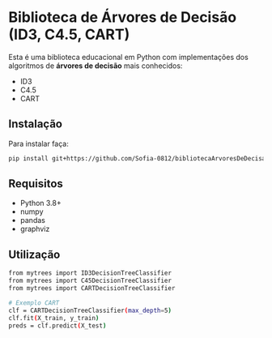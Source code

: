 ﻿# Biblioteca de Árvores de Decisão (ID3, C4.5, CART)

Esta é uma biblioteca educacional em Python com implementações dos algoritmos de **árvores de decisão** mais conhecidos:  
- ID3  
- C4.5  
- CART

## Instalação

Para instalar faça:

```bash
pip install git+https://github.com/Sofia-0812/bibliotecaArvoresDeDecisao.git
```

## Requisitos
- Python 3.8+
- numpy
- pandas
- graphviz

## Utilização
```bash
from mytrees import ID3DecisionTreeClassifier
from mytrees import C45DecisionTreeClassifier
from mytrees import CARTDecisionTreeClassifier

# Exemplo CART
clf = CARTDecisionTreeClassifier(max_depth=5)
clf.fit(X_train, y_train)
preds = clf.predict(X_test)
```
